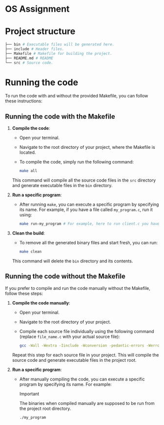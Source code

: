 # OS Assignment

# Project structure

```bash
├── bin # Executable files will be generated here.
├── include # Header files.
├── Makefile # Makefile for building the project.
├── README.md # README
└── src # Source code.
```

# Running the code

To run the code with and without the provided Makefile, you can follow these instructions:

## Running the code with the Makefile

1. **Compile the code**:

   - Open your terminal.
   - Navigate to the root directory of your project, where the Makefile is located.
   - To compile the code, simply run the following command:

     ```bash
     make all
     ```

   This command will compile all the source code files in the `src` directory and generate executable files in the `bin` directory.

2. **Run a specific program**:

   - After running `make`, you can execute a specific program by specifying its name. For example, if you have a file called `my_program.c`, run it using:

     ```bash
     make run-my_program # For example, here to run client.c you have to use make run-client
     ```

3. **Clean the build**:

   - To remove all the generated binary files and start fresh, you can run:

     ```bash
     make clean
     ```

   This command will delete the `bin` directory and its contents.

## Running the code without the Makefile

If you prefer to compile and run the code manually without the Makefile, follow these steps:

1. **Compile the code manually**:

   - Open your terminal.
   - Navigate to the root directory of your project.
   - Compile each source file individually using the following command (replace `file_name.c` with your actual source file):

     ```bash
     gcc -Wall -Wextra -Iinclude -Wconversion -pedantic-errors -Werror -o file_name src/file_name.c
     ```

   Repeat this step for each source file in your project. This will compile the source code and generate executable files in the project root.

2. **Run a specific program**:

   - After manually compiling the code, you can execute a specific program by specifying its name. For example:

     > [!IMPORTANT]  
     > The binaries when compiled manually are supposed to be run from the project root directory.

     ```bash
     ./my_program
     ```
